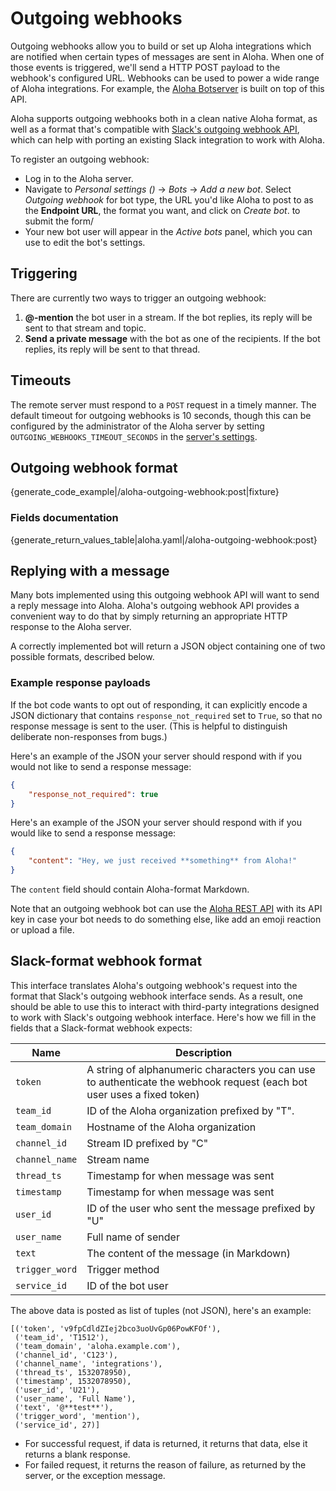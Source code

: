 # Outgoing webhooks

Outgoing webhooks allow you to build or set up Aloha integrations
which are notified when certain types of messages are sent in
Aloha. When one of those events is triggered, we'll send a HTTP POST
payload to the webhook's configured URL.  Webhooks can be used to
power a wide range of Aloha integrations.  For example, the
[Aloha Botserver][aloha-botserver] is built on top of this API.

Aloha supports outgoing webhooks both in a clean native Aloha format,
as well as a format that's compatible with
[Slack's outgoing webhook API][slack-outgoing-webhook], which can help
with porting an existing Slack integration to work with Aloha.

[aloha-botserver]: /api/deploying-bots#aloha-botserver
[slack-outgoing-webhook]: https://api.slack.com/custom-integrations/outgoing-webhooks

To register an outgoing webhook:

* Log in to the Aloha server.
* Navigate to *Personal settings (<i class="fa fa-cog"></i>)* -> *Bots* ->
  *Add a new bot*.  Select *Outgoing webhook* for bot type, the URL
  you'd like Aloha to post to as the **Endpoint URL**, the format you
  want, and click on *Create bot*. to submit the form/
* Your new bot user will appear in the *Active bots* panel, which you
  can use to edit the bot's settings.

## Triggering

There are currently two ways to trigger an outgoing webhook:

1.  **@-mention** the bot user in a stream.  If the bot replies, its
    reply will be sent to that stream and topic.
2.  **Send a private message** with the bot as one of the recipients.
    If the bot replies, its reply will be sent to that thread.

## Timeouts

The remote server must respond to a `POST` request in a timely manner.
The default timeout for outgoing webhooks is 10 seconds, though this
can be configured by the administrator of the Aloha server by setting
`OUTGOING_WEBHOOKS_TIMEOUT_SECONDS` in the [server's
settings][settings].

[settings]: https://aloha.readthedocs.io/en/latest/subsystems/settings.html#server-settings

## Outgoing webhook format

{generate_code_example|/aloha-outgoing-webhook:post|fixture}

### Fields documentation

{generate_return_values_table|aloha.yaml|/aloha-outgoing-webhook:post}

## Replying with a message

Many bots implemented using this outgoing webhook API will want to
send a reply message into Aloha.  Aloha's outgoing webhook API
provides a convenient way to do that by simply returning an
appropriate HTTP response to the Aloha server.

A correctly implemented bot will return a JSON object containing one
of two possible formats, described below.

### Example response payloads

If the bot code wants to opt out of responding, it can explicitly
encode a JSON dictionary that contains `response_not_required` set
to `True`, so that no response message is sent to the user.  (This
is helpful to distinguish deliberate non-responses from bugs.)

Here's an example of the JSON your server should respond with if
you would not like to send a response message:

```json
{
    "response_not_required": true
}
```

Here's an example of the JSON your server should respond with if
you would like to send a response message:

```json
{
    "content": "Hey, we just received **something** from Aloha!"
}
```

The `content` field should contain Aloha-format Markdown.

Note that an outgoing webhook bot can use the [Aloha REST
API](/api/rest) with its API key in case your bot needs to do
something else, like add an emoji reaction or upload a file.

## Slack-format webhook format

This interface translates Aloha's outgoing webhook's request into the
format that Slack's outgoing webhook interface sends.  As a result,
one should be able to use this to interact with third-party
integrations designed to work with Slack's outgoing webhook interface.
Here's how we fill in the fields that a Slack-format webhook expects:

<table class="table">
    <thead>
        <tr>
            <th>Name</th>
            <th>Description</th>
        </tr>
    </thead>
    <tbody>
        <tr>
            <td><code>token</code></td>
            <td>A string of alphanumeric characters you can use to
            authenticate the webhook request (each bot user uses a fixed token)</td>
        </tr>
        <tr>
            <td><code>team_id</code></td>
            <td>ID of the Aloha organization prefixed by "T".</td>
        </tr>
        <tr>
            <td><code>team_domain</code></td>
            <td>Hostname of the Aloha organization</td>
        </tr>
        <tr>
            <td><code>channel_id</code></td>
            <td>Stream ID prefixed by "C"</td>
        </tr>
        <tr>
            <td><code>channel_name</code></td>
            <td>Stream name</td>
        </tr>
        <tr>
            <td><code>thread_ts</code></td>
            <td>Timestamp for when message was sent</td>
        </tr>
        <tr>
            <td><code>timestamp</code></td>
            <td>Timestamp for when message was sent</td>
        </tr>
        <tr>
            <td><code>user_id</code></td>
            <td>ID of the user who sent the message prefixed by "U"</td>
        </tr>
        <tr>
            <td><code>user_name</code></td>
            <td>Full name of sender</td>
        </tr>
        <tr>
            <td><code>text</code></td>
            <td>The content of the message (in Markdown)</td>
        </tr>
        <tr>
            <td><code>trigger_word</code></td>
            <td>Trigger method</td>
        </tr>
        <tr>
            <td><code>service_id</code></td>
            <td>ID of the bot user</td>
        </tr>
    </tbody>
</table>

The above data is posted as list of tuples (not JSON), here's an example:

```
[('token', 'v9fpCdldZIej2bco3uoUvGp06PowKFOf'),
 ('team_id', 'T1512'),
 ('team_domain', 'aloha.example.com'),
 ('channel_id', 'C123'),
 ('channel_name', 'integrations'),
 ('thread_ts', 1532078950),
 ('timestamp', 1532078950),
 ('user_id', 'U21'),
 ('user_name', 'Full Name'),
 ('text', '@**test**'),
 ('trigger_word', 'mention'),
 ('service_id', 27)]
```

* For successful request, if data is returned, it returns that data,
  else it returns a blank response.
* For failed request, it returns the reason of failure, as returned by
  the server, or the exception message.
